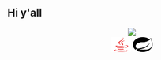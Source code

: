 ## Hi y'all 

<div>
 
 <div align="center">
  <img src="https://user-images.githubusercontent.com/89888198/213287769-b4d78464-a121-4485-82b6-87e05988195c.gif" width ="1000px">
    <div>
    <img align="center" alt="Macedo-Java-Icon" height="30" width="40" src="https://raw.githubusercontent.com/devicons/devicon/master/icons/java/java-plain.svg">
    <img align="center" alt="Macedo-Spring-Icon" height="30" width="40" src="https://raw.githubusercontent.com/devicons/devicon/master/icons/spring/spring-plain.svg">
  </div>
 </div>
</div>
